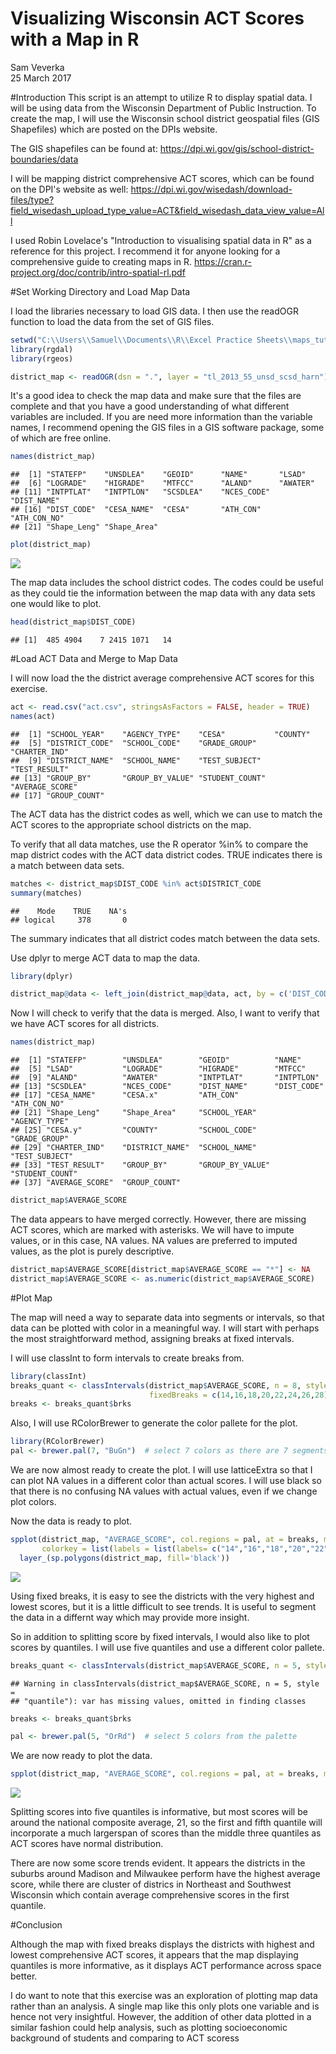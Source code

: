 # Visualizing Wisconsin ACT Scores with a Map in R
Sam Veverka  
25 March 2017  



#Introduction
This script is an attempt to utilize R to display spatial data. I will be using data from the Wisconsin Department of Public Instruction. To create the map, I will use the Wisconsin school district geospatial files (GIS Shapefiles) which are posted on the DPIs website. 

The GIS shapefiles can be found at:
https://dpi.wi.gov/gis/school-district-boundaries/data

I will be mapping district comprehensive ACT scores, which can be found on the DPI's website as well: https://dpi.wi.gov/wisedash/download-files/type?field_wisedash_upload_type_value=ACT&field_wisedash_data_view_value=All

I used Robin Lovelace's "Introduction to visualising spatial data in R" as a reference for this project. I recommend it for anyone looking for a comprehensive guide to creating maps in R. https://cran.r-project.org/doc/contrib/intro-spatial-rl.pdf

#Set Working Directory and Load Map Data

I load the libraries necessary to load GIS data. I then use the readOGR function to load the data from the set of GIS files.

```r
setwd("C:\\Users\\Samuel\\Documents\\R\\Excel Practice Sheets\\maps_tutorial\\WPI")
library(rgdal)
library(rgeos)

district_map <- readOGR(dsn = ".", layer = "tl_2013_55_unsd_scsd_harn")
```


It's a good idea to check the map data and make sure that the files are complete and that you have a good understanding of what different variables are included. If you are need more information than the variable names, I recommend opening the GIS files in a GIS software package, some of which are free online. 


```r
names(district_map)
```

```
##  [1] "STATEFP"    "UNSDLEA"    "GEOID"      "NAME"       "LSAD"      
##  [6] "LOGRADE"    "HIGRADE"    "MTFCC"      "ALAND"      "AWATER"    
## [11] "INTPTLAT"   "INTPTLON"   "SCSDLEA"    "NCES_CODE"  "DIST_NAME" 
## [16] "DIST_CODE"  "CESA_NAME"  "CESA"       "ATH_CON"    "ATH_CON_NO"
## [21] "Shape_Leng" "Shape_Area"
```

```r
plot(district_map)
```

![](map_tutorial_files/figure-html/unnamed-chunk-2-1.png)<!-- -->

The map data includes the school district codes. The codes could be useful as they could tie the information between the map data with any data sets one would like to plot.


```r
head(district_map$DIST_CODE)
```

```
## [1]  485 4904    7 2415 1071   14
```


#Load ACT Data and Merge to Map Data

I will now load the the district average comprehensive ACT scores for this exercise.


```r
act <- read.csv("act.csv", stringsAsFactors = FALSE, header = TRUE)
names(act)
```

```
##  [1] "SCHOOL_YEAR"    "AGENCY_TYPE"    "CESA"           "COUNTY"        
##  [5] "DISTRICT_CODE"  "SCHOOL_CODE"    "GRADE_GROUP"    "CHARTER_IND"   
##  [9] "DISTRICT_NAME"  "SCHOOL_NAME"    "TEST_SUBJECT"   "TEST_RESULT"   
## [13] "GROUP_BY"       "GROUP_BY_VALUE" "STUDENT_COUNT"  "AVERAGE_SCORE" 
## [17] "GROUP_COUNT"
```


The ACT data has the district codes as well, which we can use to match the ACT scores to the appropriate school districts on the map.

To verify that all data matches, use the R operator %in% to compare the map district codes with the ACT data district codes. TRUE indicates there is a match between data sets. 


```r
matches <- district_map$DIST_CODE %in% act$DISTRICT_CODE
summary(matches)
```

```
##    Mode    TRUE    NA's 
## logical     378       0
```
The summary indicates that all district codes match between the data sets.

Use dplyr to merge ACT data to map the data.

```r
library(dplyr)

district_map@data <- left_join(district_map@data, act, by = c('DIST_CODE' = 'DISTRICT_CODE'))
```

Now I will check to verify that the data is merged. Also, I want to verify that we have ACT scores for all districts.

```r
names(district_map)
```

```
##  [1] "STATEFP"        "UNSDLEA"        "GEOID"          "NAME"          
##  [5] "LSAD"           "LOGRADE"        "HIGRADE"        "MTFCC"         
##  [9] "ALAND"          "AWATER"         "INTPTLAT"       "INTPTLON"      
## [13] "SCSDLEA"        "NCES_CODE"      "DIST_NAME"      "DIST_CODE"     
## [17] "CESA_NAME"      "CESA.x"         "ATH_CON"        "ATH_CON_NO"    
## [21] "Shape_Leng"     "Shape_Area"     "SCHOOL_YEAR"    "AGENCY_TYPE"   
## [25] "CESA.y"         "COUNTY"         "SCHOOL_CODE"    "GRADE_GROUP"   
## [29] "CHARTER_IND"    "DISTRICT_NAME"  "SCHOOL_NAME"    "TEST_SUBJECT"  
## [33] "TEST_RESULT"    "GROUP_BY"       "GROUP_BY_VALUE" "STUDENT_COUNT" 
## [37] "AVERAGE_SCORE"  "GROUP_COUNT"
```


```r
district_map$AVERAGE_SCORE
```

The data appears to have merged correctly. However, there are missing ACT scores, which are marked with asterisks. We will have to impute values, or in this case, NA values. NA values are preferred to imputed values, as the plot is purely descriptive.


```r
district_map$AVERAGE_SCORE[district_map$AVERAGE_SCORE == "*"] <- NA
district_map$AVERAGE_SCORE <- as.numeric(district_map$AVERAGE_SCORE)
```

#Plot Map

The map will need a way to separate data into segments or intervals, so that data can be plotted with color in a meaningful way. I will start with perhaps the most straightforward method, assigning breaks at fixed intervals.

I will use classInt to form intervals to create breaks from.


```r
library(classInt)
breaks_quant <- classIntervals(district_map$AVERAGE_SCORE, n = 8, style = "fixed",
                               fixedBreaks = c(14,16,18,20,22,24,26,28))
breaks <- breaks_quant$brks
```

Also, I will use RColorBrewer to generate the color pallete for the plot.

```r
library(RColorBrewer)
pal <- brewer.pal(7, "BuGn")  # select 7 colors as there are 7 segments
```


We are now almost ready to create the plot. I will use latticeExtra so that I can plot NA values in a different color than actual scores. I will use black so that there is no confusing NA values with actual values, even if we change plot colors.



Now the data is ready to plot.

```r
spplot(district_map, "AVERAGE_SCORE", col.regions = pal, at = breaks, main = "Wisconsin ACT Scores by School District",
       colorkey = list(labels = list(labels= c("14","16","18","20","22","24","26","28"), width =2, cex = 1))) + 
  layer_(sp.polygons(district_map, fill='black'))
```

![](map_tutorial_files/figure-html/unnamed-chunk-13-1.png)<!-- -->

Using fixed breaks, it is easy to see the districts with the very highest and lowest scores, but it is a little difficult to see trends. It is useful to segment the data in a differnt way which may provide more insight.

So in addition to splitting score by fixed intervals, I would also like to plot scores by quantiles. I will use five quantiles and use a different color pallete.

```r
breaks_quant <- classIntervals(district_map$AVERAGE_SCORE, n = 5, style = "quantile")
```

```
## Warning in classIntervals(district_map$AVERAGE_SCORE, n = 5, style =
## "quantile"): var has missing values, omitted in finding classes
```

```r
breaks <- breaks_quant$brks
```


```r
pal <- brewer.pal(5, "OrRd")  # select 5 colors from the palette
```


We are now ready to plot the data.


```r
spplot(district_map, "AVERAGE_SCORE", col.regions = pal, at = breaks, main = "Wisconsin ACT Scores by School District") +   layer_(sp.polygons(district_map, fill='black'))
```

![](map_tutorial_files/figure-html/unnamed-chunk-16-1.png)<!-- -->

Splitting scores into five quantiles is informative, but most scores will be around the national composite average, 21, so the first and fifth quantile will incorporate a much largerspan of scores than the middle three quantiles as ACT scores have normal distribution.

There are now some score trends evident. It appears the districts in the suburbs around Madison and Milwaukee perform have the highest average score, while there are cluster of districs in Northeast and Southwest Wisconsin which contain average comprehensive scores in the first quantile.

#Conclusion

Although the map with fixed breaks displays the districts with highest and lowest comprehensive ACT scores, it appears that the map displaying quantiles is more informative, as it displays ACT performance across space better.

I do want to note that this exercise was an exploration of plotting map data rather than an analysis. A single map like this only plots one variable and is hence not very insightful. However, the addition of other data plotted in a similar fashion could help analysis, such as plotting socioeconomic background of students and comparing to ACT scoress
